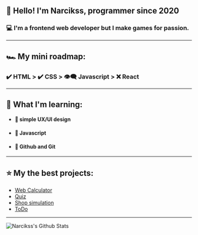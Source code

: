 ## 🤵 Hello! I'm Narcikss, programmer since 2020

### 💻 I'm a frontend web developer but I make games for passion.

---

## 🏎 My mini roadmap:
### ✔️ HTML > ✔️ CSS > 👁‍🗨 Javascript > ❌ React

---

## 📒 What I'm learning:
- #### 🔰 simple UX/UI design
- #### 🔰 Javascript
- #### 🔰 Github and Git

---

## ⭐️ My the best projects:
<!-- - <a href="https://github.com/Narcikss/Money-Managment-Project">Money Managment Project</a> -->
- <a href="https://github.com/Narcikss/WebCalculator">Web Calculator</a>
- <a href="https://github.com/Narcikss/Quiz">Quiz</a>
- <a href="https://github.com/Narcikss/Shop-simulation">Shop simulation</a>
- <a href="https://github.com/Narcikss/NewToDo">ToDo</a>

---

<img align="left" alt="Narcikss's Github Stats" src="https://github-readme-stats.vercel.app/api?username=Narcikss&theme=radical" />
